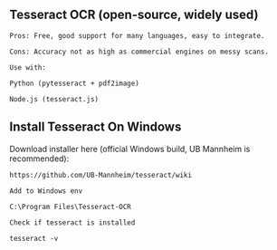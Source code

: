 ## Tesseract OCR (open-source, widely used)

    Pros: Free, good support for many languages, easy to integrate.

    Cons: Accuracy not as high as commercial engines on messy scans.

    Use with:

    Python (pytesseract + pdf2image)

    Node.js (tesseract.js)

## Install Tesseract On Windows

Download installer here (official Windows build, UB Mannheim is recommended):

    https://github.com/UB-Mannheim/tesseract/wiki

    Add to Windows env
    
    C:\Program Files\Tesseract-OCR

    Check if tesseract is installed

    tesseract -v
